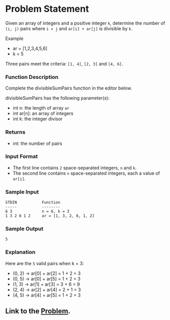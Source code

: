 # Problem Statement
Given an array of integers and a positive integer `k`, determine the number of `(i, j)` pairs where `i < j` and `ar[i] + ar[j]` is divisible by `k`.

Example
* ar = [1,2,3,4,5,6]
* k = 5


Three pairs meet the criteria: `[1, 4]`, `[2, 3]` and `[4, 6]`.
### Function Description

Complete the divisibleSumPairs function in the editor below.

divisibleSumPairs has the following parameter(s):

* int n: the length of array `ar`
* int ar[n]: an array of integers
* int k: the integer divisor

### Returns
- int: the number of pairs

### Input Format

- The first line contains `2` space-separated integers, `n` and `k`.
- The second line contains `n` space-separated integers, each a value of `ar[i]`.

### Sample Input
```
STDIN           Function
-----           --------
6 3             n = 6, k = 3
1 3 2 6 1 2     ar = [1, 3, 2, 6, 1, 2]
```
### Sample Output
```
5
```
### Explanation

Here are the `5` valid pairs when k = 3:
- (0, 2) -> ar[0] + ar[2] = 1 + 2 = 3
- (0, 5) -> ar[0] + ar[5] = 1 + 2 = 3
- (1, 3) -> ar[1] + ar[3] = 3 + 6 = 9
- (2, 4) -> ar[2] + ar[4] = 2 + 1 = 3
- (4, 5) -> ar[4] + ar[5] = 1 + 2 = 3

## Link to the [Problem](https://www.hackerrank.com/challenges/divisible-sum-pairs/problem).